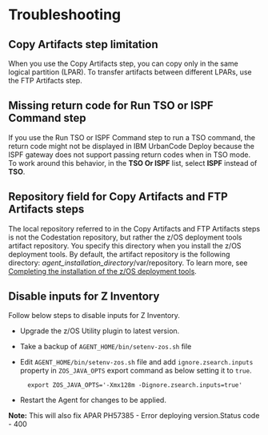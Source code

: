 # Troubleshooting



## Copy Artifacts step limitation

When you use the Copy Artifacts step, you can copy only in the same logical partition (LPAR). To transfer artifacts between different LPARs, use the FTP Artifacts step.

## Missing return code for Run TSO or ISPF Command step

If you use the Run TSO or ISPF Command step to run a TSO command, the return code might not be displayed in IBM UrbanCode Deploy because the ISPF gateway does not support passing return codes when in TSO mode. To work around this behavior, in the **TSO Or ISPF** list, select **ISPF** instead of **TSO**.

## Repository field for Copy Artifacts and FTP Artifacts steps

The local repository referred to in the Copy Artifacts and FTP Artifacts steps is not the Codestation repository, but rather the z/OS deployment tools artifact repository. You specify this directory when you install the z/OS deployment tools. By default, the artifact repository is the following directory: *agent\_installation\_directory*/var/repository. To learn more, see [Completing the installation of the z/OS deployment tools](http://www-01.ibm.com/support/knowledgecenter/SS4GSP_6.2.1/com.ibm.udeploy.doc/topics/zos_installing_finish.html?lang=en).

## Disable inputs for Z Inventory

Follow below steps to disable inputs for Z Inventory.

* Upgrade the z/OS Utility plugin to latest version.
* Take a backup of `AGENT_HOME/bin/setenv-zos.sh` file
* Edit `AGENT_HOME/bin/setenv-zos.sh` file and add `ignore.zsearch.inputs` property in `ZOS_JAVA_OPTS` export command as below setting it to `true`.

  ```
    export ZOS_JAVA_OPTS='-Xmx128m -Dignore.zsearch.inputs=true' 
  ```

* Restart the Agent for changes to be applied.

**Note:** This will also fix APAR PH57385 - Error deploying version.Status code - 400